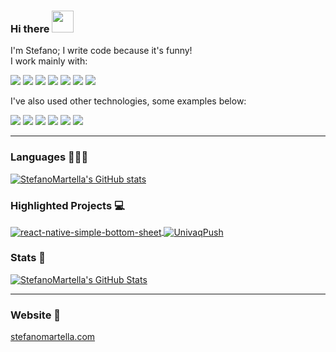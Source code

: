 ### Hi there <img src="https://media.giphy.com/media/hvRJCLFzcasrR4ia7z/giphy.gif" width="35px">

I'm Stefano; I write code because it's funny! <br />
I work mainly with:

![](https://img.shields.io/static/v1?label=JavaScript&message=👌&color=orange)
![](https://img.shields.io/static/v1?label=TypeScript&message=👍&color=deepskyblue)
![](https://img.shields.io/static/v1?label=React.js&message=✌&color=green)
![](https://img.shields.io/static/v1?label=Next.js&message=%E2%9C%8C%EF%B8%8F&color=red)
![](https://img.shields.io/static/v1?label=React%20Native&message=👈&color=blue)
![](https://img.shields.io/static/v1?label=Expo&message=👊&color=mediumseagreen)
![](https://img.shields.io/static/v1?label=Redux.js&message=💪&color=slateblue)

I've also used other technologies, some examples below:

![](https://img.shields.io/static/v1?label=Vue.js&message=✌&color=green)
![](https://img.shields.io/static/v1?label=Docker%20Products&message=🙌&color=steelblue)
![](https://img.shields.io/static/v1?label=Laravel&message=👈&color=red)
![](https://img.shields.io/static/v1?label=Spring&message=🍃&color=gainsboro)
![](https://img.shields.io/static/v1?label=Firebase&message=👊&color=salmon)
![](https://img.shields.io/static/v1?label=Apache%20Kafka&message=✉️&color=dimgray)

<hr />

### Languages 🧑🏻‍💻
<a href="https://github.com/StefanoMartella/StefanoMartella">
  <img align="center" src="https://github-readme-stats.vercel.app/api/top-langs/?username=StefanoMartella&hide=java,tex,html&theme=calm" alt="StefanoMartella's GitHub stats" />
</a>

### Highlighted Projects 💻

<a href="https://github.com/StefanoMartella/react-native-simple-bottom-sheet">
  <img align="center" src="https://github-readme-stats.vercel.app/api/pin/?username=StefanoMartella&repo=react-native-simple-bottom-sheet&theme=calm" alt="react-native-simple-bottom-sheet" />
</a>

<a href="https://github.com/StefanoMartella/UnivaqPush">
  <img align="center" src="https://github-readme-stats.vercel.app/api/pin/?username=StefanoMartella&repo=UnivaqPush&theme=calm" alt="UnivaqPush" />
</a>

### Stats 📶

<a href="https://github.com/StefanoMartella/StefanoMartella">
  <img align="center" src="https://github-readme-stats.vercel.app/api?username=StefanoMartella&count_private=true&theme=calm" alt="StefanoMartella's GitHub Stats" />
</a>

<hr />

### Website 🔗
<a href="https://www.stefanomartella.com">stefanomartella.com</a>
